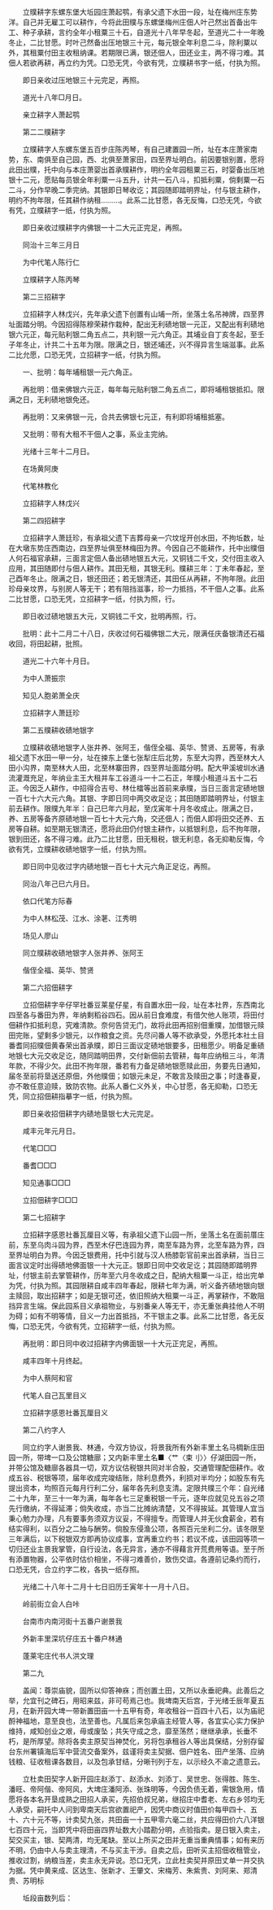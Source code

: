 <!-- { "loadSidebar": true } -->
　　立贌耕字东螺东堡大坵园庄萧起鹗，有承父遗下水田一段，址在梅州庄东势洋。自己并无雇工可以耕作，今将此田贌与东螺堡梅州庄佃人叶己然出首备出牛工、种子承耕，言约全年小租粟三十石，自道光十八年早冬起，至道光二十一年晚冬止，二比甘愿。时叶己然备出压地银三十元，每元银全年利息二斗，除利粟以外，其租粟付田主收租纳课。若期限已满，银还佃人，田还业主，两不得刁难。其佃人若欲再耕，再立约为凭。口恐无凭，今欲有凭，立贌耕书字一纸，付执为照。

　　即日亲收过压地银三十元完足，再照。

　　道光十八年□月日。

　　亲立耕字人萧起鹗

　　第二二贌耕字

　　立贌耕字人东螺东堡五百步庄陈丙琴，有自己建置园一所，址在本庄萧家南势，东、南俱至自己园，西、北俱至萧家田，四至界址明白。前因要银别置，愿将此田出贌，托中向与本庄萧婴出首承贌耕作，明约全年园租粟三石，时婴备出压地银十二元，愿贴每员银全年利粟一斗五升，计共一石八斗，扣抵利粟，倘剩粟一石二斗，分作早晚二季完纳。其银即日琴收讫；其园随即踏明界址，付与银主耕作，明约不拘年限，任其耕作纳租………。此系二比甘愿，各无反悔，口恐无凭，今欲有凭，立贌耕字一纸，付执为照。

　　即日亲收过贌耕字内佛银一十二大元正完足，再照。

　　同治十三年三月日

　　为中代笔人陈行仁

　　立贌耕字人陈丙琴

　　第二三招耕字

　　立招耕字人林戊兴，先年承父遗下创置有山埔一所，坐落土名吊神牌，四至界址面踏分明。今因招得陈穆荣耕作栽种，配出无利碛地银一元正，又配出有利碛地银六元正，每元贴利银二角五点二，共利银一元六角正。其埔业自丁亥冬起，至壬子年冬止，计共二十五年为限。限满之日，银还埔还，兴不得异言生端滋事。此系二比允愿，口恐无凭，立招耕字一纸，付执为照。

　　一、批明：每年埔租银一元六角正。

　　再批明：借来佛银六元正，每年每元贴利银二角五点二，即将埔租银抵扣。限满之日，无利碛地银免还。

　　再批明：又来佛银一元，合共去佛银七元正，有利即将埔租抵塞。

　　又批明：带有大租不干佃人之事，系业主完纳。

　　光绪十三年十二月日。

　　在场黄阿庚

　　代笔林教化

　　立招耕字人林戊兴

　　第二四招耕字

　　立招耕字人萧廷珍，有承祖父遗下吉葬母亲一穴坟埕开创水田，不拘坵数，址在大墩东势庄西南边，四至界址俱至林梅田为界。今因自己不能耕作，托中出贌佃人何石福官承耕，三面言定佃人备出碛地银五大元，又铜钱二千文，交付田主收入应用，其田随即付与佃人耕作。其田无租，其银无利。贌耕三年：丁未年春起，至己酉年冬止。限满之日，银还田还；若无银清还，其田任从再耕，不拘年限。此田珍母亲坟界，与别房人等无干；若有阻挡滋事，珍一力抵挡，不干佃人之事。此系二比甘愿，口恐无凭，立招耕字一纸，付执为照，行。

　　即日收过碛地银五大元，又铜钱二千文，批明再照，行。

　　批明：此十二月二十八日，庆收过何石福佛银二大元，限满任庆备银清还石福收回，将田起耕，批照。

　　道光二十六年十月日。

　　为中人萧振宗

　　知见人胞弟萧全庆

　　立招耕字人萧廷珍

　　第二五贌耕收碛地银字

　　立贌耕收碛地银字人张井养、张阿王，偕侄全福、英华、赞贤、五房等，有承祖父遗下水田一甲一分，址在捒东上堡七张犁庄后北势，东至大沟界，西至林大人田小沟界，南至林大人田，北至林寨田界，四至界址面踏分明。配大甲溪坡圳水通流灌溉充足，年纳业主王大租并车工谷道斗一十二石正，年贌小租道斗五十二石正。今因乏人耕作，中招得合吉号、林仕檑等出首前来承贌，当日三面言定碛地银一百七十六大元六角。其银、字即日同中两交收足讫；其田随即踏明界址，付银主前去耕作。限贌九年半：自己巳年六月起，至戊寅年十月冬收成止。限满之日，养、五房等备齐原碛地银一百七十大元六角，交还佃人；而佃人即将田交还养、五房等自耕。如至期无银清还，愿将此田仍付银主耕作，以抵银利息，后不拘年限，银到田还，各不得刁难。此乃二比甘愿，田无租税，银无利息，各无抑勒反悔，今欲有凭，立贌耕收碛地银字一纸，付执为照。

　　即日同中见收过字内碛地银一百七十大元六角正足讫，再照。

　　同治八年己巳六月日。

　　依口代笔方际春

　　为中人林松茂、江水、涂荖、江秀明

　　场见人廖山

　　同立贌耕收碛地银字人张井养、张阿王

　　偕侄全福、英华、赞贤

　　第二六招佃耕字

　　立招佃耕字辛仔罕社番豆莱星仔星，有自置水田一段，址在本社界，东西南北四至各与番田为界，年纳剩稻谷四石。因从前日食难度，有借欠他人账项，将田付佃耕作扣抵利息，究难清款。奈何告贷无门，故将此田再招别佃重贌，加借银元赎田完账，望剩多少银元，以作粮食之资。先尽问番人等不欲承受，外愿托本社土目番耆同招贌佃黄春荣出首承贌，即日三面议定碛地银要多，田租愿少。明备足重碛地银七大元交收足讫，随同踏明田界，交付新佃前去管耕，每年应纳租三斗，年清年款，不得少欠。此田不拘年限，番若有力备足碛地银愿赎此田，务要先日通知，届冬至前将垦送还原佃，外他贌佃；如银元未足，不敢言及赎田之事；时逢春夏，亦不敢任意迫赎，致防农物。此系人番仁义外关，中心甘愿，各无抑勒，口恐无凭，同立招佃耕指摹字一纸，付执为照。

　　即日亲收招佃耕字内碛地垦银七大元完足。

　　咸丰元年元月日。

　　代笔□□□

　　番耆□□□

　　知见通事□□□

　　立招佃耕字□□□

　　第二七招耕字

　　立招耕字感恩社番瓦厘目义等，有承祖父遗下山园一所，坐落土名在面前厝庄前，东至乌肉斗园为界，西至木仔巴连园为界，南至车路为界，北至车路为界，四至界址明白为界。今因乏银费用，托中引就与汉人杨膝彰官前来出首承耕，当日三面言议定时出得碛地佛面银一十大元正。银即日同中交收足讫；其园随即踏明界址，付银主前去掌管耕作，历年至六月冬收成之日，配纳大租粟一斗正，给出完单为凭，付执为照。其园限耕自咸丰四年春起，限耕七年为满，听义备齐碛地银向银主赎回，取出招耕字；如是无银可还，依旧照纳大租粟一斗正，再掌耕作，不敢阻挡异言生端。保此园系目义承祖物业，与别番亲人等无干，亦无重张典挂他人不明为碍；如有不明等情，目义一力出首抵挡，不干银主之事。此系二比甘愿，各无反悔，口恐无凭，今欲有凭，立招耕字一纸，付执为照。

　　再批明：即日同中收过招耕字内佛面银一十大元正完足，再照。

　　咸丰四年十月终起。

　　为中人蔡阿和官

　　代笔人自己瓦里目义

　　立招耕字感恩社番瓦厘目义

　　第二八约字人

　　同立约字人谢景我、林通，今双方协议，将景我所有外新丰里土名马椆新庄田园一所，带埤一口及公馆糖廍；又内新丰里土名■〈艹〈束刂〉〉仔湖田园一所，并带公馆及糖廍各器具一切，双方议估税银共同对半合股，交通管理配佃耕作。收成五谷、税银等项，届年收成完竣结账，除利息费外，利损对半均分；如股东有先提出资本，均照百元每月行利二分，届年各先利息支清。定限共贌三个年：自光绪二十九年，至三十一年为满，每年各七三足重税银一千元，逐年应就见兑五谷之项先行缴纳，不得延滞；倘失收成，亦当二比摊纳清楚，又不得挨延。其管理人宜当秉心勉力办理，凡有要事务须双方议妥，不得擅专。而管理人并无伙食薪金，若有结实得利，以百分之二抽与酬劳。倘股东侵渔公项，各照百元坐利二分。该冬限至三年满后，以下税银双方即再协议成事，宜再重立约书；若议不成，该田园等项一切归还业主景我掌管，自行设法，各无异言，通亦不得藉言开荒费用等语。至于所有添置物器，公平依时估价相坐，不得刁难善价，致伤交谊。各遵前记条约而行，口恐无凭，合立约字二枚，各执一纸存照。

　　光绪二十八年十二月十七日旧历壬寅年十一月十八日。

　　岭前街立会人白咔

　　台南市内南河街十五番户谢景我

　　外新丰里深坑仔庄五十番户林通

　　蓬莱宅庄代书人洪文理

　　第二九

　　盖闻：尊崇庙貌，固所以仰答神庥；而创置土田，又所以永垂祀典。此善后之举，允宜刊之碑石，用昭来兹，非可苟焉己也。我埤南天后宫，于光绪壬辰年夏五月，在新开园大埤一带新置田亩一十五甲有奇，年收租谷一百四十八石，以为庙祀酹神福地，意至良也，法至善也。凡属后来包承庙主经管人等，各宜实心实力保护维持，咸知创业之艰，毋或废坠；共矢守成之念，靡至荡然；继继承承，长垂不朽，是所厚望。除将各卖主原契当神焚化，另将包承租谷人等出具保结，分别存留台东州署镇海后军中营流交备案外，兹谨将卖主契据、佃户姓名、田产坐落、应纳钱粮、征收租课各数目，以及包承甘结，分晰刊列于左，以示经久不渝之遗意云。

　　立杜卖田契字人新开园庄赵添丁、赵添水、刘添丁、吴世忠、张得胜、陈生、潘旺、帝阿偕、帝阿风，大埤庄潘阿添、张珠明等，今因负债无着，需银急用，情愿将各本名开垦成熟之田招人承买，先招伯叔兄弟，继招庄中耆老、左右乡邻均无人承受，嗣托中人问到卑南天后宫欲置祀产，因凭中商议时值田价每甲四十、五十、六十元不等，计卖契九张，共田亩一十五甲零六毫二丝，共应得田价六八洋银七百四十元，当即凭中将田亩四界址数大小踏勘分明，点验指卖。是日银入卖主，契交买主，银、契两清，均无尾缺。至以上所买之田并无重当重典情事；如有来历不明，仍由中人与卖主理清，不与买主干涉。自卖之后，田听买主招佃收租管业，推收过割，纳粮当差，卖主永无异说。恐口无凭，立此杜卖契并原田丈单一并交执为据。凭中黄来成、区达生、张新才、王肇文、宋梅芳、朱紫贵、刘阿来、郑清贵、苏明标

　　坵段亩数列后：

